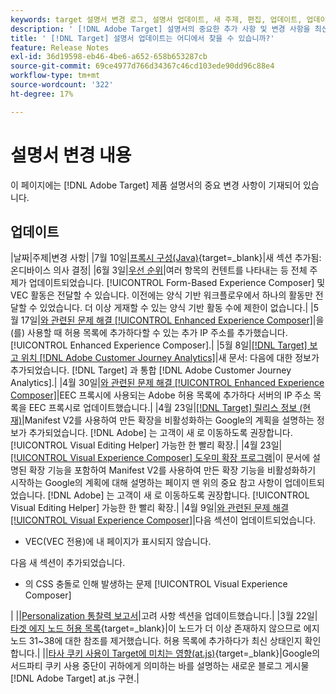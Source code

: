 ```yaml
---
keywords: target 설명서 변경 로그, 설명서 업데이트, 새 주제, 편집, 업데이트, 업데이트
description: ' [!DNL Adobe Target] 설명서의 중요한 추가 사항 및 변경 사항을 최신 상태로 유지하십시오.'
title: ' [!DNL Target] 설명서 업데이트는 어디에서 찾을 수 있습니까?'
feature: Release Notes
exl-id: 36d19598-eb46-4be6-a652-658b653287cb
source-git-commit: 69ce4977d766d34367c46cd103ede90dd96c88e4
workflow-type: tm+mt
source-wordcount: '322'
ht-degree: 17%

---
```


# 설명서 변경 내용

이 페이지에는 [!DNL Adobe Target] 제품 설명서의 중요 변경 사항이 기재되어 있습니다.

## 업데이트

|날짜|주제|변경 사항| |7월 10일|[프록시 구성(Java)](https://experienceleague.adobe.com/en/docs/target-dev/developer/server-side/java/proxy-configuration){target=_blank}|새 섹션 추가됨: 온디바이스 의사 결정| |6월 3일|[우선 순위](/help/main/c-activities/priority.md)|여러 항목의 컨텐트를 나타내는 등 전체 주제가 업데이트되었습니다. [!UICONTROL Form-Based Experience Composer] 및 VEC 활동은 전달할 수 있습니다. 이전에는 양식 기반 워크플로우에서 하나의 활동만 전달할 수 있었습니다. 더 이상 게재할 수 있는 양식 기반 활동 수에 제한이 없습니다.| |5월 17일|[와 관련된 문제 해결 [!UICONTROL Enhanced Experience Composer]](/help/main/c-experiences/c-visual-experience-composer/r-troubleshoot-composer/troubleshooting-issues-related-to-the-enhanced-experience-composer-eec.md)|을(를) 사용할 때 허용 목록에 추가하다할 수 있는 추가 IP 주소를 추가했습니다. [!UICONTROL Enhanced Experience Composer].| |5월 8일|[[!DNL Target] 보고 위치 [!DNL Adobe Customer Journey Analytics]](/help/main/c-integrating-target-with-mac/cja/target-reporting-in-cja.md)|새 문서: 다음에 대한 정보가 추가되었습니다. [!DNL Target] 과 통합 [!DNL Adobe Customer Journey Analytics].| |4월 30일|[와 관련된 문제 해결 [!UICONTROL Enhanced Experience Composer]](/help/main/c-experiences/c-visual-experience-composer/r-troubleshoot-composer/troubleshooting-issues-related-to-the-enhanced-experience-composer-eec.md)|EEC 프록시에 사용되는 Adobe 허용 목록에 추가하다 서버의 IP 주소 목록을 EEC 프록시로 업데이트했습니다.| |4월 23일|[[!DNL Target] 릴리스 정보 (현재)](/help/main/r-release-notes/release-notes.md)|Manifest V2를 사용하여 만든 확장을 비활성화하는 Google의 계획을 설명하는 정보가 추가되었습니다. [!DNL Adobe] 는 고객이 새 로 이동하도록 권장합니다. [!UICONTROL Visual Editing Helper] 가능한 한 빨리 확장.| |4월 23일|[[!UICONTROL Visual Experience Composer] 도우미 확장 프로그램](/help/main/c-experiences/c-visual-experience-composer/r-troubleshoot-composer/vec-helper-browser-extension.md)|이 문서에 설명된 확장 기능을 포함하여 Manifest V2를 사용하여 만든 확장 기능을 비활성화하기 시작하는 Google의 계획에 대해 설명하는 페이지 맨 위의 중요 참고 사항이 업데이트되었습니다. [!DNL Adobe] 는 고객이 새 로 이동하도록 권장합니다. [!UICONTROL Visual Editing Helper] 가능한 한 빨리 확장.| |4월 9일|[와 관련된 문제 해결 [!UICONTROL Visual Experience Composer]](/help/main/c-experiences/c-visual-experience-composer/r-troubleshoot-composer/troubleshooting-issues-related-to-the-visual-experience-composer-vec.md)|다음 섹션이 업데이트되었습니다.<ul><li>VEC(VEC 전용)에 내 페이지가 표시되지 않습니다.</li></ul>다음 새 섹션이 추가되었습니다.<ul><li>의 CSS 충돌로 인해 발생하는 문제 [!UICONTROL Visual Experience Composer]</li></ul>| ||[Personalization 통찰력 보고서](/help/main/c-reports/c-personalization-insights-reports/personalization-insights-reports.md)|고려 사항 섹션을 업데이트했습니다.| |3월 22일|[타겟 에지 노드 허용 목록](https://experienceleague.adobe.com/en/docs/target-dev/developer/implementation/privacy/allowlist-edges){target=_blank}|이 노드가 더 이상 존재하지 않으므로 에지 노드 31~38에 대한 참조를 제거했습니다. 허용 목록에 추가하다가 최신 상태인지 확인합니다.| ||[타사 쿠키 사용이 Target에 미치는 영향(at.js)](https://experienceleague.adobe.com/docs/target-dev/assets/third_party_cookie_deprecation){target=_blank}|Google의 서드파티 쿠키 사용 중단이 귀하에게 의미하는 바를 설명하는 새로운 블로그 게시물 [!DNL Adobe Target] at.js 구현.|